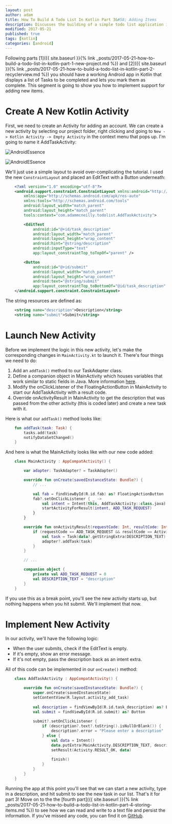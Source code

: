 ```yaml
---
layout: post
author: adam
title: How To Build A Todo List In Kotlin Part 3&#58; Adding Items
description: Discusses the building of a simple todo list application in Kotlin.
modified: 2017-05-21
published: true
tags: [kotlin]
categories: [android]
---
```


Following parts [1]({{ site.baseurl }}{% link _posts/2017-05-21-how-to-build-a-todo-list-in-kotlin-part-1-new-project.md %}) and [2]({{ site.baseurl }}{% link _posts/2017-05-21-how-to-build-a-todo-list-in-kotlin-part-2-recyclerview.md %}) you should have a working Android app in Kotlin that displays a list of Tasks to be completed and lets you mark them as complete. This segment is going to show you how to implement support for adding new items.

<!--more-->

# Create A New Kotlin Activity

First, we need to create an Activity for adding an account. We can create a new activity by selecting our project folder, right clicking and going to `New -> Kotlin Activity -> Empty Activity` in the context menu that pops up. I'm going to name it AddTaskActivity:

![AndroidEssence](/images/kotlin/new-activity-1.png)

![AndroidESsence](/images/kotlin/new-activity-2.png)

We'll just use a simple layout to avoid over-complicating the tutorial. I used the new `ConstraintLayout` and placed an EditText with a Button underneath:

```xml
    <?xml version="1.0" encoding="utf-8"?>
    <android.support.constraint.ConstraintLayout xmlns:android="http://schemas.android.com/apk/res/android"
        xmlns:app="http://schemas.android.com/apk/res-auto"
        xmlns:tools="http://schemas.android.com/tools"
        android:layout_width="match_parent"
        android:layout_height="match_parent"
        tools:context="com.adammcneilly.todolist.AddTaskActivity">

        <EditText
            android:id="@+id/task_description"
            android:layout_width="match_parent"
            android:layout_height="wrap_content"
            android:hint="@string/description"
            android:inputType="text"
            app:layout_constraintTop_toTopOf="parent" />

        <Button
            android:id="@+id/submit"
            android:layout_width="match_parent"
            android:layout_height="wrap_content"
            android:text="@string/submit"
            app:layout_constraintTop_toBottomOf="@id/task_description" />
    </android.support.constraint.ConstraintLayout>
```

The string resources are defined as:

```xml
    <string name="description">Description</string>
    <string name="submit">Submit</string>
```

# Launch New Activity

Before we implement the logic in this new activity, let's make the corresponding changes in `MainActivity.kt` to launch it. There's four things we need to do:

1. Add an `addTask()` method to our TaskAdapter class.
2. Define a companion object in MainActivity which houses variables that work similar to static fields in Java. More information [here](https://kotlinlang.org/docs/reference/object-declarations.html#companion-objects).
3. Modify the onClickListener of the FloatingActionButton in MainActivity to start our AddTaskActivity with a result code.
4. Override onActivityResult in MainActivity to get the description that was passed from the other activity (this is coded later) and create a new task with it.

Here is what our `addTask()` method looks like:

```kotlin
    fun addTask(task: Task) {
        tasks.add(task)
        notifyDataSetChanged()
    }
```

And here is what the MainActivity looks like with our new code added:

```kotlin
    class MainActivity : AppCompatActivity() {

        var adapter: TaskAdapter? = TaskAdapter()

        override fun onCreate(savedInstanceState: Bundle?) {
            // ...

            val fab = findViewById(R.id.fab) as? FloatingActionButton
            fab?.setOnClickListener { _ ->
                val intent = Intent(this, AddTaskActivity::class.java)
                startActivityForResult(intent, ADD_TASK_REQUEST)
            }
        }

        override fun onActivityResult(requestCode: Int, resultCode: Int, data: Intent?) {
            if (requestCode == ADD_TASK_REQUEST && resultCode == Activity.RESULT_OK) {
                val task = Task(data?.getStringExtra(DESCRIPTION_TEXT).orEmpty())
                adapter?.addTask(task)
            }
        }

        // ...

        companion object {
            private val ADD_TASK_REQUEST = 0
            val DESCRIPTION_TEXT = "description"
        }
    }
```

If you use this as a break point, you'll see the new activity starts up, but nothing happens when you hit submit. We'll implement that now.

# Implement New Activity

In our activity, we'll have the following logic:

* When the user submits, check if the EditText is empty.
* If it's empty, show an error message.
* If it's not empty, pass the description back as an intent extra.

All of this code can be implemented in our `onCreate()` method:

```kotlin
    class AddTaskActivity : AppCompatActivity() {

        override fun onCreate(savedInstanceState: Bundle?) {
            super.onCreate(savedInstanceState)
            setContentView(R.layout.activity_add_task)
            
            val description = findViewById(R.id.task_description) as? EditText
            val submit = findViewById(R.id.submit) as? Button
            
            submit?.setOnClickListener { 
                if (description?.text?.toString().isNullOrBlank()) {
                    description?.error = "Please enter a description"
                } else {
                    val data = Intent()
                    data.putExtra(MainActivity.DESCRIPTION_TEXT, description?.text.toString())
                    setResult(Activity.RESULT_OK, data)
                    
                    finish()
                }
            }
        }
    }
```

Running the app at this point you'll see that we can start a new activity, type in a description, and hit submit to see the new task in our list. That's it for part 3! Move on to the the [fourth part]({{ site.baseurl }}{% link _posts/2017-05-21-how-to-build-a-todo-list-in-kotlin-part-4-storing-items.md %}) to see how we can read and write to a text file and persist the information. If you've missed any code, you can find it on [GitHub](http://github.com/AdamMc331/todo-kotlin).